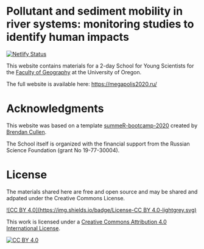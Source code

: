 # Pollutant and sediment mobility in river systems: monitoring studies to identify human impacts

[![Netlify Status](https://api.netlify.com/api/v1/badges/42e76605-70f0-46b1-8952-a63173c0f429/deploy-status)](https://app.netlify.com/sites/relaxed-fermi-adbc2d/deploys)

This website contains materials for a 2-day School for Young Scientists for the [Faculty of Geography](http://geogr.msu.ru/) at the University of Oregon.

The full website is available here: <https://megapolis2020.ru/>

# Acknowledgments

This website was based on a template [summeR-bootcamp-2020](https://github.com/brendanhcullen/summeR-bootcamp-2020) created by [Brendan Cullen](https://github.com/brendanhcullen).

The School itself is organized with the financial support from the Russian Science Foundation (grant No 19-77-30004).

# License

The materials shared here are free and open source and may be shared and adpated under the Creative Commons License.

[![CC BY 4.0](https://img.shields.io/badge/License-CC BY 4.0-lightgrey.svg)](http://creativecommons.org/licenses/by/4.0/)

This work is licensed under a [Creative Commons Attribution 4.0 International License](http://creativecommons.org/licenses/by/4.0/).

[![CC BY 4.0](https://i.creativecommons.org/l/by/4.0/88x31.png)](http://creativecommons.org/licenses/by/4.0/)
